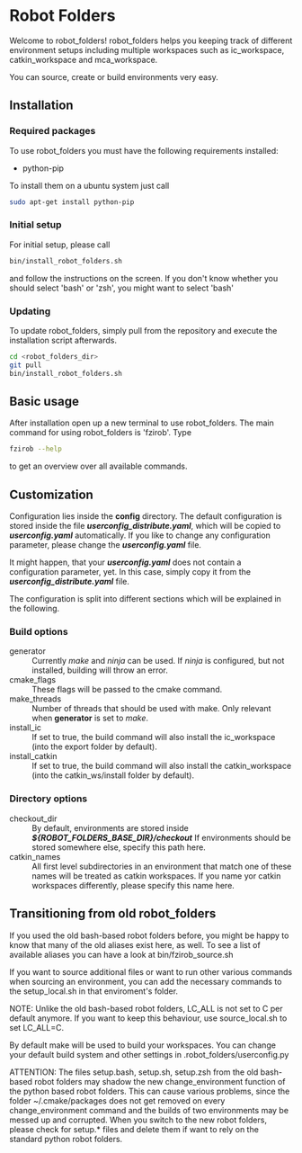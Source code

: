 # Robot Folders
Welcome to robot_folders! robot_folders helps you
keeping track of different environment setups including multiple workspaces
such as ic_workspace, catkin_workspace and mca_workspace.

You can source, create or build environments very easy.

## Installation
### Required packages
To use robot_folders you must have the following requirements installed:
 * python-pip

To install them on a ubuntu system just call
```bash
sudo apt-get install python-pip
```

### Initial setup
For initial setup, please call
```bash
bin/install_robot_folders.sh
```

and follow the instructions on the screen. If you don't know whether you should
select 'bash' or 'zsh', you might want to select 'bash'

### Updating
To update robot_folders, simply pull from the repository and execute the installation script
afterwards.

```bash
cd <robot_folders_dir>
git pull
bin/install_robot_folders.sh
```

## Basic usage
After installation open up a new terminal to use robot_folders. The main command
for using robot_folders is 'fzirob'. Type
```bash
fzirob --help
```

to get an overview over all available commands.

## Customization
Configuration lies inside the **config** directory. The default configuration is stored inside the
file ***userconfig_distribute.yaml***, which will be copied to ***userconfig.yaml*** automatically. If you like
to change any configuration parameter, please change the ***userconfig.yaml*** file.

It might happen, that your ***userconfig.yaml*** does not contain a configuration parameter, yet.
In this case, simply copy it from the ***userconfig_distribute.yaml*** file.

The configuration is split into different sections which will be explained in the following.

### Build options
<dl>
  <dt>generator</dt>
  <dd>Currently <em>make</em> and <em>ninja</em> can be used. If <em>ninja</em> is configured, but not installed, building will throw an error.</dd>

  <dt>cmake_flags</dt>
  <dd>These flags will be passed to the cmake command.</dd>

  <dt>make_threads</dt>
  <dd>Number of threads that should be used with make. Only relevant when <b>generator</b> is set to <em>make</em>.</dd>

  <dt>install_ic</dt>
  <dd>If set to true, the build command will also install the ic_workspace (into the export folder by default).</dd>

  <dt>install_catkin</dt>
  <dd>If set to true, the build command will also install the catkin_workspace (into the catkin_ws/install folder by default).</dd>
</dl>

### Directory options
<dl>
  <dt>checkout_dir</dt>
  <dd>
    By default, environments are stored inside <b><em>${ROBOT_FOLDERS_BASE_DIR}/checkout</em></b>
    If environments should be stored somewhere else, specify this path here.
  </dd>

  <dt>catkin_names</dt>
  <dd>All first level subdirectories in an environment that match one of these names will be treated as catkin workspaces. If you name yor catkin workspaces differently, please specify this name here.</dd>
</dl>

## Transitioning from old robot_folders
If you used the old bash-based robot folders before, you might be happy to know
that many of the old aliases exist here, as well. To see a list of available
aliases you can have a look at bin/fzirob_source.sh

If you want to source additional files or want to run other various commands when
sourcing an environment, you can add the necessary commands to the
setup_local.sh in that enviroment's folder.

NOTE: Unlike the old bash-based robot folders, LC_ALL is not set to C per default
anymore. If you want to keep this behaviour, use source_local.sh to set LC_ALL=C.

By default make will be used to build your workspaces. You can change your
default build system and other settings in .robot_folders/userconfig.py

ATTENTION: The files setup.bash, setup.sh, setup.zsh from the old bash-based robot folders may 
shadow the new change_environment function of the python based robot folders. This can cause various problems, 
since the folder ~/.cmake/packages does not get removed on every change_environment command and the builds of 
two environments may be messed up and corrupted. When you switch to the new robot folders, please check for setup.* files 
and delete them if want to rely on the standard python robot folders.


